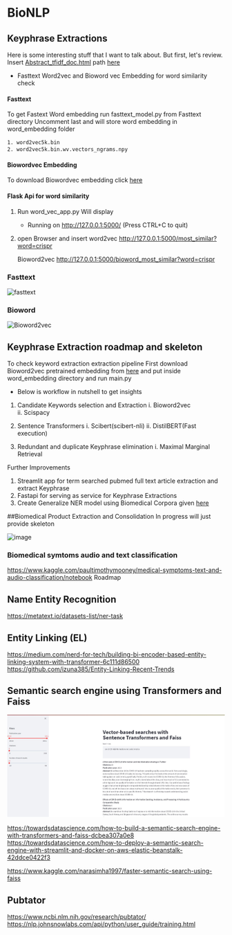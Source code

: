 # BioNLP

## Keyphrase Extractions

Here is some interesting stuff that I want to talk about.  But first, let's review.
Insert [Abstract_tfidf_doc.html](Abstract_tfidf_doc.html)
path [here](https://htmlpreview.github.io/?) 

* Fasttext Word2vec and Bioword vec Embedding for word similarity check

#### Fasttext
To get Fastext Word embedding run fasttext_model.py from Fasttext directory 
Uncomment last and will store word embedding in word_embedding folder

    1. word2vec5k.bin
    2. word2vec5k.bin.wv.vectors_ngrams.npy

#### Biowordvec Embedding
To download Biowordvec embedding click 
[here](https://figshare.com/articles/dataset/Improving_Biomedical_Word_Embeddings_with_Subword_Information_and_MeSH_Ontology/6882647)

#### Flask Api for word similarity 
1. Run word_vec_app.py 
   Will display
   * Running on http://127.0.0.1:5000/ (Press CTRL+C to quit)

2. open Browser and insert
    word2vec
    http://127.0.0.1:5000/most_similar?word=crispr

    Bioword2vec
    http://127.0.0.1:5000/bioword_most_similar?word=crispr


### Fasttext 
![fasttext](Keyphrase_Extraction_and_Normalization/fasttext_word_similarity.JPG)

### Bioword 
![Bioword2vec](Keyphrase_Extraction_and_Normalization/biowordvec_word_similarity.JPG)

## Keyphrase Extraction roadmap and skeleton
To check keyword extraction extraction pipeline
First download Bioword2vec pretrained embedding from [here](https://figshare.com/articles/dataset/Improving_Biomedical_Word_Embeddings_with_Subword_Information_and_MeSH_Ontology/6882647)
and put inside word_embedding directory and run main.py

* Below is workflow in nutshell to get insights 
1. Candidate Keywords selection and Extraction
   i.  Bioword2vec  
   ii. Scispacy
   
2. Sentence Transformers
   i.  Scibert(scibert-nli)
   ii. DistilBERT(Fast execution)

3. Redundant and duplicate Keyphrase elimination
   i. Maximal Marginal Retrieval
   
Further Improvements
1. Streamlit app for term searched pubmed full text article extraction and extract Keyphrase
2. Fastapi for serving as service for Keyphrase Extractions
3. Create Generalize NER model using Biomedical Corpora given [here](https://github.com/BaderLab/Biomedical-Corpora)


##Biomedical Product Extraction and Consolidation
In progress will just provide skeleton 

![image](Knowledge_graph.png)

### Biomedical symtoms audio and text classification
https://www.kaggle.com/paultimothymooney/medical-symptoms-text-and-audio-classification/notebook
Roadmap 

## Name Entity Recognition 
https://metatext.io/datasets-list/ner-task

## Entity Linking (EL)
https://medium.com/nerd-for-tech/building-bi-encoder-based-entity-linking-system-with-transformer-6c111d86500
https://github.com/izuna385/Entity-Linking-Recent-Trends

## Semantic search engine using Transformers and Faiss
![semantic](./semantic_search_engine/Semantic_search_sentencetransformers_Faiss.JPG)

https://towardsdatascience.com/how-to-build-a-semantic-search-engine-with-transformers-and-faiss-dcbea307a0e8
https://towardsdatascience.com/how-to-deploy-a-semantic-search-engine-with-streamlit-and-docker-on-aws-elastic-beanstalk-42ddce0422f3

https://www.kaggle.com/narasimha1997/faster-semantic-search-using-faiss

## Pubtator
https://www.ncbi.nlm.nih.gov/research/pubtator/
https://nlp.johnsnowlabs.com/api/python/user_guide/training.html
